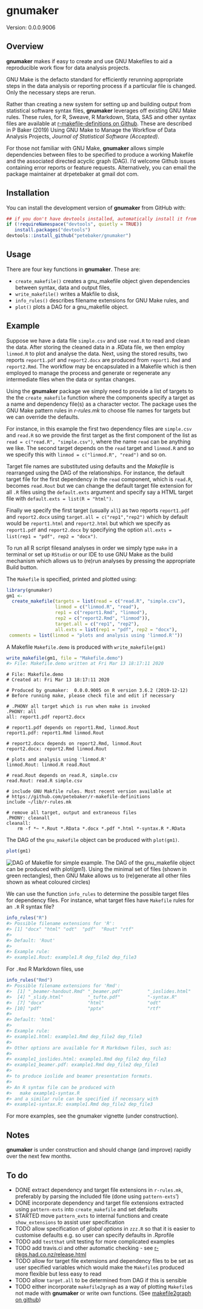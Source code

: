 
<!-- README.md is generated from README.Rmd. Please edit that file -->

# gnumaker

Version: 0.0.0.9006

## Overview

**gnumaker** makes if easy to create and use GNU Makefiles to aid a
reproducible work flow for data analysis projects.

GNU Make is the defacto standard for efficiently rerunning appropriate
steps in the data analysis or reporting process if a particular file is
changed. Only the necessary steps are rerun.

Rather than creating a new system for setting up and building output
from statistical software syntax files, **gnumaker** leverages off
existing GNU Make rules. These rules, for R, Sweave, R Markdown, Stata,
SAS and other syntax files are available at [r-makefile-definitions on
Github](https://github.com/petebaker/r-makefile-definitions). These are
described in P Baker (2019) Using GNU Make to Manage the Workflow of
Data Analysis Projects, *Journal of Statistical Software (Accepted)*.

For those not familiar with GNU Make, **gnumaker** allows simple
dependencies between files to be specified to produce a working Makefile
and the associated directed acyclic graph (DAG). I’d welcome Github
issues containing error reports or feature requests. Alternatively, you
can email the package maintainer at drpetebaker at gmail dot com.

## Installation

<!--
Install the latest CRAN version of **gnumaker** with:


```r
##install.packages("gnumaker")
```
## Note that three dependencies are in BioConductor so use BiocManager
NB: parked here in case biocViews: line in DESCRIPTION does not work

if (!requireNamespace("BiocManager", quietly = TRUE))
   install.packages("BiocManager")
devtools::install_github("petebaker/gnumaker", repos = BiocManager::repositories())
-->

You can install the development version of **gnumaker** from GitHub
with:

``` r
## if you don't have devtools installed, automatically install it from CRAN
if (!requireNamespace("devtools", quietly = TRUE))
   install.packages("devtools")
devtools::install_github("petebaker/gnumaker")
```

## Usage

There are four key functions in **gnumaker**. These are:

  - `create_makefile()` creates a gnu\_makefile object given
    dependencies between syntax, data and output files,
  - `write_makefile()` writes a Makfile to disk,
  - `info_rules()` describes filename extensions for GNU Make rules, and
  - `plot()` plots a DAG for a gnu\_makefile object.

## Example

Suppose we have a data file `simple.csv` and use `read.R` to read and
clean the data. After storing the cleaned data in a .RData file, we then
employ `linmod.R` to plot and analyse the data. Next, using the stored
results, two reports `report1.pdf` and `report2.docx` are produced from
`report1.Rmd` and `report2.Rmd`. The workflow may be encapsulated in a
Makefile which is then employed to manage the process and generate or
regenerate any intermediate files when the data or syntax changes.

Using the **gnumaker** package we simply need to provide a list of
targets to the the `create_makefile` function where the components
specify a target as a name and dependency file(s) as a character vector.
The package uses the GNU Make pattern rules in *r-rules.mk* to choose
file names for targets but we can override the defaults.

For instance, in this example the first two dependency files are
`simple.csv` and `read.R` so we provide the first target as the first
component of the list as `read = c("read.R", "simple.csv")`, where the
name `read` can be anything we like. The second target depends on the
`read` target and `linmod.R` and so we specify this with `linmod =
c("linmod.R", "read")` and so on.

Target file names are substituted using defaults and the *Makefile* is
rearranged using the DAG of the relationships. For instance, the default
target file for the first dependency in the `read` component, which is
`read.R`, becomes `read.Rout` but we can change the default target file
extension for all `.R` files using the `default.exts` argument and
specify say a HTML target file with `default.exts = list(R = "html")`.

Finally we specify the first target (usually `all`) as two reports
`report1.pdf` and `report2.docx` using `target.all = c("rep1","rep2")`
which by default would be `report1.html` and `report2.html` but which we
specify as `report1.pdf` and `report2.docx` by specifying the option
`all.exts = list(rep1 = "pdf", rep2 = "docx")`.

To run all R script filesand analyses in order we simply type `make` in
a terminal or set up `RStudio` or our IDE to use GNU Make as the build
mechanism which allows us to (re)run analyses by pressing the
appropriate Build button.

The `Makefile` is specified, printed and plotted using:

``` r
library(gnumaker)
gm1 <-
  create_makefile(targets = list(read = c("read.R", "simple.csv"),
                  linmod = c("linmod.R", "read"),
                  rep1 = c("report1.Rmd", "linmod"),
                  rep2 = c("report2.Rmd", "linmod")),
                  target.all = c("rep1", "rep2"),
                  all.exts = list(rep1 = "pdf", rep2 = "docx"),
 comments = list(linmod = "plots and analysis using 'linmod.R'"))
```

A Makefile `Makefile.demo` is produced with `write_makefile(gm1)`

``` r
write_makefile(gm1, file = "Makefile.demo")
#> File: Makefile.demo written at Fri Mar 13 18:17:11 2020
```

    # File: Makefile.demo
    # Created at: Fri Mar 13 18:17:11 2020
    
    # Produced by gnumaker:  0.0.0.9005 on R version 3.6.2 (2019-12-12)
    # Before running make, please check file and edit if necessary
    
    # .PHONY all target which is run when make is invoked
    .PHONY: all
    all: report1.pdf report2.docx
    
    # report1.pdf depends on report1.Rmd, linmod.Rout
    report1.pdf: report1.Rmd linmod.Rout
    
    # report2.docx depends on report2.Rmd, linmod.Rout
    report2.docx: report2.Rmd linmod.Rout
    
    # plots and analysis using 'linmod.R'
    linmod.Rout: linmod.R read.Rout
    
    # read.Rout depends on read.R, simple.csv
    read.Rout: read.R simple.csv
    
    # include GNU Makfile rules. Most recent version available at
    # https://github.com/petebaker/r-makefile-definitions
    include ~/lib/r-rules.mk
    
    # remove all target, output and extraneous files
    .PHONY: cleanall
    cleanall:
        rm -f *~ *.Rout *.RData *.docx *.pdf *.html *-syntax.R *.RData

The DAG of the `gnu_makefile` object can be produced with `plot(gm1)`.

``` r
plot(gm1)
```

![DAG of Makefile for simple example. The DAG of the `gnu_makefile`
object can be produced with `plot(gm1)`. Using the minimal set of files
(shown in green rectangles), then GNU Make allows us to (re)generate all
other files shown as wheat coloured circles)](images/simple-dag-1.png)

We can use the function `info_rules` to determine the possible target
files for dependency files. For instance, what target files have
`Makefile` rules for an `.R` R syntax file?

``` r
info_rules("R")
#> Possible filename extensions for 'R':
#> [1] "docx" "html" "odt"  "pdf"  "Rout" "rtf" 
#> 
#> Default: 'Rout'
#> 
#> Example rule:
#> example1.Rout: example1.R dep_file2 dep_file3
```

For `.Rmd` R Markdown files, use

``` r
info_rules("Rmd")
#> Possible filename extensions for 'Rmd':
#>  [1] "_beamer-handout.Rmd" "_beamer.pdf"         "_ioslides.html"     
#>  [4] "_slidy.html"         "_tufte.pdf"          "-syntax.R"          
#>  [7] "docx"                "html"                "odt"                
#> [10] "pdf"                 "pptx"                "rtf"                
#> 
#> Default: 'html'
#> 
#> Example rule:
#> example1.html: example1.Rmd dep_file2 dep_file3
#> 
#> Other options are available for R Markdown files, such as:
#> 
#> example1_ioslides.html: example1.Rmd dep_file2 dep_file3
#> example1_beamer.pdf: example1.Rmd dep_file2 dep_file3
#> 
#> to produce ioslide and beamer presentation formats.
#> 
#> An R syntax file can be produced with
#>   make example1-syntax.R
#> and a similar rule can be specified if necessary with
#> example1-syntax.R: example1.Rmd dep_file2 dep_file3
```

For more examples, see the gnumaker vignette (under construction).

## Notes

**gnumaker** is under construction and should change (and improve)
rapidly over the next few months.

## To do

  - DONE extract dependency and target file extensions in `r-rules.mk`,
    preferably by parsing the included file (done using `pattern-exts`’)
  - DONE incorporate dependency and target file extensions extracted
    using `pattern-exts` into `create_makefile` and set defaults
  - STARTED move `pattern_exts` to internal functions and create
    `show_extensions` to assist user specification
  - TODO allow specification of *global options* in `zzz.R` so that it
    is easier to customise defaults e.g. so user can specify defaults in
    .Rprofile
  - TODO add `testthat` unit testing for more complicated examples
  - TODO add travis.ci and other automatic checking - see
    [r-pkgs.had.co.nz/release.html](http://r-pkgs.had.co.nz/release.html)
  - TODO allow for target file extensions and dependency files to be set
    as user specified variables which would make the `Makefile`s
    produced more flexible but less easy to read
  - TODO allow `target.all` to be determined from DAG if this is
    sensible
  - TODO either incorporate `makefile2graph` as a way of plotting
    `Makefile`s not made with **gnumaker** or write own functions. (See
    [makefile2graph on
    github](https://github.com/lindenb/makefile2graph "makefile2graph on github"))
